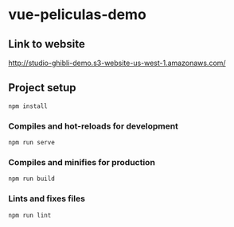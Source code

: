 # vue-peliculas-demo

## Link to website
http://studio-ghibli-demo.s3-website-us-west-1.amazonaws.com/

## Project setup
```
npm install
```

### Compiles and hot-reloads for development
```
npm run serve
```

### Compiles and minifies for production
```
npm run build
```

### Lints and fixes files
```
npm run lint
```
